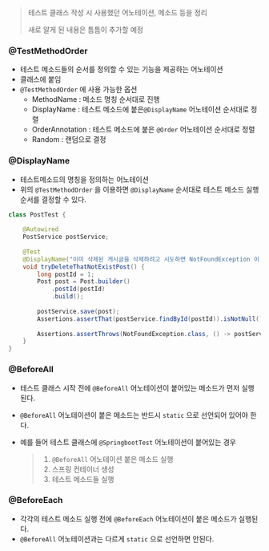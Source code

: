 > 테스트 클래스 작성 시 사용했던 어노테이션, 메소드 등을 정리
>
> 새로 알게 된 내용은 틈틈이 추가할 예정



### @TestMethodOrder

- 테스트 메소드들의 순서를 정의할 수 있는 기능을 제공하는 어노테이션
- 클래스에 붙임
- ```@TestMethodOrder``` 에 사용 가능한 옵션
    - MethodName : 메소드 명칭 순서대로 진행
    - DisplayName : 테스트 메소드에 붙은```@DisplayName``` 어노테이션 순서대로 정렬
    - OrderAnnotation : 테스트 메소드에 붙은 ```@Order``` 어노테이션 순서대로 정렬
    - Random : 랜덤으로 결정



### @DisplayName

- 테스트메소드의 명칭을 정의하는 어노테이션
- 위의 ```@TestMethodOrder``` 을 이용하면 ```@DisplayName``` 순서대로 테스트 메소드 실행 순서를 결정할 수 있다.

```java
class PostTest {
    
    @Autowired
	PostService postService;
    
    @Test
    @DisplayName("이미 삭제된 게시글을 삭제하려고 시도하면 NotFoundException 이 발생한다.")
    void tryDeleteThatNotExistPost() {
		long postId = 1;
        Post post = Post.builder()
            .postId(postId)
            .build();
        
        postService.save(post);
        Assertions.assertThat(postService.findById(postId)).isNotNull();
        
        Assertions.assertThrows(NotFoundException.class, () -> postService.delete(post));
    }
}
```



### @BeforeAll

- 테스트 클래스 시작 전에 ```@BeforeAll``` 어노테이션이 붙어있는 메소드가 먼저 실행된다.

- ```@BeforeAll``` 어노테이션이 붙은 메소드는 반드시 ```static``` 으로 선언되어 있어야 한다.

- 예를 들어 테스트 클래스에 ```@SpringbootTest``` 어노테이션이 붙어있는 경우

  > 1. ```@BeforeAll``` 어노테이션 붙은 메소드 실행
  > 2. 스프링 컨테이너 생성
  > 3. 테스트 메소드들 실행



### @BeforeEach

- 각각의 테스트 메소드 실행 전에 ```@BeforeEach``` 어노테이션이 붙은 메소드가 실행된다.
- ```@BeforeAll``` 어노테이션과는 다르게 ```static``` 으로 선언하면 안된다.
